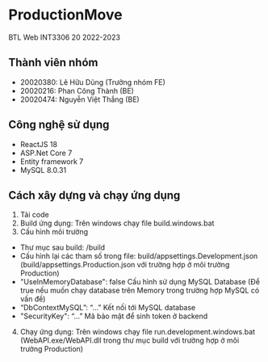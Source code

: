 # ProductionMove

BTL Web INT3306 20 2022-2023

## Thành viên nhóm

- 20020380: Lê Hữu Dũng (Trưởng nhóm FE)
- 20020216: Phan Công Thành (BE)
- 20020474: Nguyễn Việt Thắng (BE)

## Công nghệ sử dụng

- ReactJS 18
- ASP.Net Core 7
- Entity framework 7
- MySQL 8.0.31

## Cách xây dựng và chạy ứng dụng

1. Tải code
2. Build ứng dụng: Trên windows chạy file build.windows.bat
3. Cấu hình môi trường

- Thư mục sau build: /build
- Cấu hình lại các tham số trong file: build/appsettings.Development.json (build/appsettings.Production.json với trường hợp ở môi trường Production)
- "UseInMemoryDatabase": false Cấu hình sử dụng MySQL Database (Để true nếu muốn chạy database trên Memory trong trường hợp MySQL có vấn đề)
- “DbContextMySQL”: “...” Kết nối tới MySQL database
- "SecurityKey": “...” Mã bảo mật để sinh token ở backend

4. Chạy ứng dụng: Trên windows chạy file run.development.windows.bat (WebAPI.exe/WebAPI.dll trong thư mục build với trường hợp ở môi trường Production)
